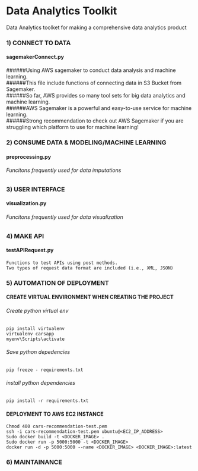 # Data Analytics Toolkit
Data Analytics toolket for making a comprehensive data analytics product

### 1) CONNECT TO DATA
#### sagemakerConnect.py
######Using AWS sagemaker to conduct data analysis and machine learning.<br /> 
######This file include functions of connecting data in S3 Bucket from Sagemaker. <br /> 
######So far, AWS provides so many tool sets for big data analytics and machine learning.  <br /> 
######AWS Sagemaker is a powerful and easy-to-use service for machine learning.  <br /> 
######Strong recommendation to check out AWS Sagemaker if you are struggling which platform to use for machine learning! <br /> 

### 2) CONSUME DATA & MODELING/MACHINE LEARNING
#### preprocessing.py
###### Funcitons frequently used for data imputations


### 3) USER INTERFACE
#### visualization.py
###### Funcitons frequently used for data visualization


### 4) MAKE API
#### testAPIRequest.py
`Functions to test APIs using post methods. `<br /> 
`Two types of request data format are included (i.e., XML, JSON)`


### 5) AUTOMATION OF DEPLOYMENT
#### CREATE VIRTUAL ENVIRONMENT WHEN CREATING THE PROJECT
###### Create python virtual env
`pip install virtualenv`<br /> 
`virtualenv carsapp`<br /> 
`myenv\Scripts\activate`<br /> 

###### Save python depedencies
`pip freeze - requirements.txt`

###### install python dependencies
`pip install -r requirements.txt`

#### DEPLOYMENT TO AWS EC2 INSTANCE
`Chmod 400 cars-recommendation-test.pem `<br /> 
`ssh -i cars-recommendation-test.pem ubuntu@<EC2_IP_ADDRESS> `<br /> 
`Sudo docker build -t <DOCKER_IMAGE> .`<br /> 
`Sudo docker run -p 5000:5000 -t <DOCKER_IMAGE>`<br /> 
`docker run -d -p 5000:5000 --name <DOCKER_IMAGE> <DOCKER_IMAGE>:latest`<br /> 


### 6) MAINTAINANCE 

